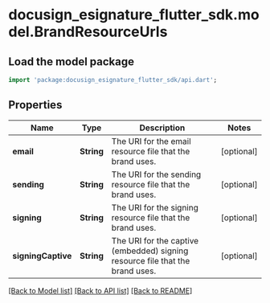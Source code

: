 # docusign_esignature_flutter_sdk.model.BrandResourceUrls

## Load the model package
```dart
import 'package:docusign_esignature_flutter_sdk/api.dart';
```

## Properties
Name | Type | Description | Notes
------------ | ------------- | ------------- | -------------
**email** | **String** | The URI for the email resource file that the brand uses. | [optional] 
**sending** | **String** | The URI for the sending resource file that the brand uses. | [optional] 
**signing** | **String** | The URI for the signing resource file that the brand uses. | [optional] 
**signingCaptive** | **String** | The URI for the captive (embedded) signing resource file that the brand uses. | [optional] 

[[Back to Model list]](../README.md#documentation-for-models) [[Back to API list]](../README.md#documentation-for-api-endpoints) [[Back to README]](../README.md)



